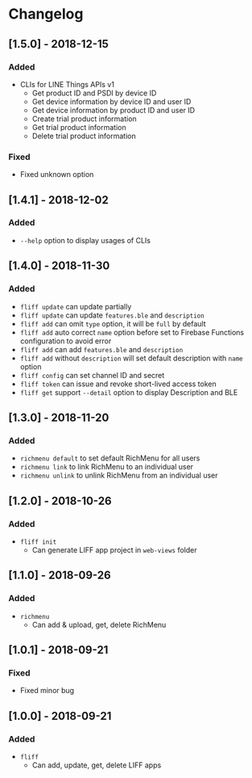 # Changelog

## [1.5.0] - 2018-12-15
### Added
 - CLIs for LINE Things APIs v1
   - Get product ID and PSDI by device ID
   - Get device information by device ID and user ID
   - Get device information by product ID and user ID
   - Create trial product information
   - Get trial product information
   - Delete trial product information
### Fixed
 - Fixed unknown option

## [1.4.1] - 2018-12-02
### Added
 - `--help` option to display usages of CLIs

## [1.4.0] - 2018-11-30
### Added
 - `fliff update` can update partially
 - `fliff update` can update `features.ble` and `description`
 - `fliff add` can omit `type` option, it will be `full` by default
 - `fliff add` auto correct `name` option before set to Firebase Functions configuration to avoid error
 - `fliff add` can add `features.ble` and `description`
 - `fliff add` without `description` will set default description with `name` option
 - `fliff config` can set channel ID and secret
 - `fliff token` can issue and revoke short-lived access token
 - `fliff get` support `--detail` option to display Description and BLE

## [1.3.0] - 2018-11-20
### Added
 - `richmenu default` to set default RichMenu for all users
 - `richmenu link` to link RichMenu to an individual user
 - `richmenu unlink` to unlink RichMenu from an individual user

## [1.2.0] - 2018-10-26
### Added
 - `fliff init`
    - Can generate LIFF app project in `web-views` folder

## [1.1.0] - 2018-09-26
### Added
 - `richmenu`
    - Can add & upload, get, delete RichMenu

## [1.0.1] - 2018-09-21
### Fixed
 - Fixed minor bug

## [1.0.0] - 2018-09-21
### Added
 - `fliff`
    - Can add, update, get, delete LIFF apps
